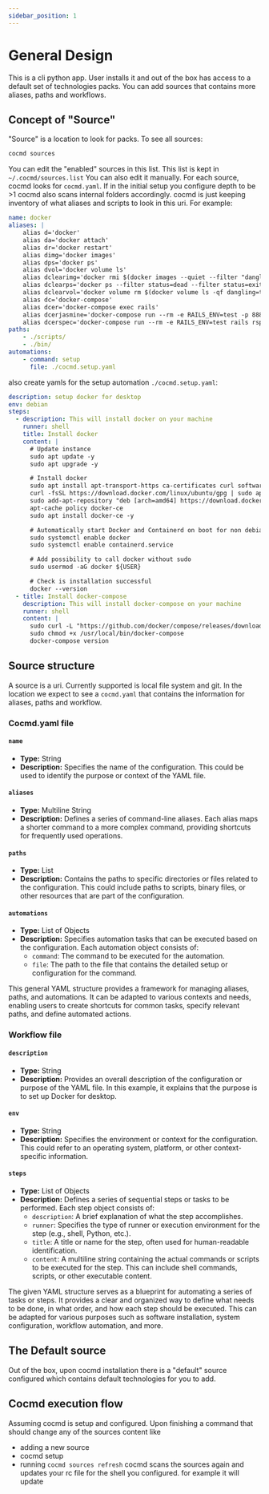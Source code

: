 ```yaml
---
sidebar_position: 1
---
```


# General Design

This is a cli python app. User installs it and out of the box has access to a default set of technologies packs.
You can add sources that contains more aliases, paths and workflows. 

## Concept of "Source"
"Source" is a location to look for packs. 
To see all sources:
```bash
cocmd sources
```
You can edit the "enabled" sources in this list. 
This list is kept in `~/.cocmd/sources.list`
You can also edit it manually.
For each source, cocmd looks for `cocmd.yaml`. If in the initial setup you configure depth to be >1 cocmd also scans internal folders accordingly. 
cocmd is just keeping inventory of what aliases and scripts to look in this uri. For example:
```yaml
name: docker
aliases: |
    alias d='docker'
    alias da='docker attach'
    alias dr='docker restart'
    alias dimg='docker images'
    alias dps='docker ps'
    alias dvol='docker volume ls'
    alias dclearimg='docker rmi $(docker images --quiet --filter "dangling=true")'
    alias dclearps='docker ps --filter status=dead --filter status=exited -aq | xargs docker rm -v'
    alias dclearvol='docker volume rm $(docker volume ls -qf dangling=true)'
    alias dc='docker-compose'
    alias dcer='docker-compose exec rails'
    alias dcerjasmine='docker-compose run --rm -e RAILS_ENV=test -p 8888:3000 rails rails jasmine'
    alias dcerspec='docker-compose run --rm -e RAILS_ENV=test rails rspec'
paths:
    - ./scripts/
    - ./bin/
automations: 
    - command: setup
      file: ./cocmd.setup.yaml
```

also create yamls for the setup automation `./cocmd.setup.yaml`:
```yaml
description: setup docker for desktop
env: debian
steps:
  - description: This will install docker on your machine
    runner: shell
    title: Install docker
    content: |
      # Update instance
      sudo apt update -y
      sudo apt upgrade -y

      # Install docker
      sudo apt install apt-transport-https ca-certificates curl software-properties-common -y
      curl -fsSL https://download.docker.com/linux/ubuntu/gpg | sudo apt-key add -
      sudo add-apt-repository "deb [arch=amd64] https://download.docker.com/linux/ubuntu bionic stable"
      apt-cache policy docker-ce
      sudo apt install docker-ce -y

      # Automatically start Docker and Containerd on boot for non debian or ubuntu distros.
      sudo systemctl enable docker
      sudo systemctl enable containerd.service

      # Add possibility to call docker without sudo
      sudo usermod -aG docker ${USER}

      # Check is installation successful
      docker --version
  - title: Install docker-compose
    description: This will install docker-compose on your machine
    runner: shell
    content: |
      sudo curl -L "https://github.com/docker/compose/releases/download/1.26.0/docker-compose-$(uname -s)-$(uname -m)" -o /usr/local/bin/docker-compose
      sudo chmod +x /usr/local/bin/docker-compose
      docker-compose version
```

## Source structure
A source is a uri. Currently supported is local file system and git. 
In the location we expect to see a `cocmd.yaml` that contains the information for aliases, paths and workflow. 

### Cocmd.yaml file

#### `name`

- **Type:** String
- **Description:** Specifies the name of the configuration. This could be used to identify the purpose or context of the YAML file.

#### `aliases`

- **Type:** Multiline String
- **Description:** Defines a series of command-line aliases. Each alias maps a shorter command to a more complex command, providing shortcuts for frequently used operations.

#### `paths`

- **Type:** List
- **Description:** Contains the paths to specific directories or files related to the configuration. This could include paths to scripts, binary files, or other resources that are part of the configuration.

#### `automations`

- **Type:** List of Objects
- **Description:** Specifies automation tasks that can be executed based on the configuration. Each automation object consists of:
  - `command`: The command to be executed for the automation.
  - `file`: The path to the file that contains the detailed setup or configuration for the command.

This general YAML structure provides a framework for managing aliases, paths, and automations. It can be adapted to various contexts and needs, enabling users to create shortcuts for common tasks, specify relevant paths, and define automated actions.

### Workflow file


#### `description`

- **Type:** String
- **Description:** Provides an overall description of the configuration or purpose of the YAML file. In this example, it explains that the purpose is to set up Docker for desktop.

#### `env`

- **Type:** String
- **Description:** Specifies the environment or context for the configuration. This could refer to an operating system, platform, or other context-specific information.

#### `steps`

- **Type:** List of Objects
- **Description:** Defines a series of sequential steps or tasks to be performed. Each step object consists of:
  - `description`: A brief explanation of what the step accomplishes.
  - `runner`: Specifies the type of runner or execution environment for the step (e.g., shell, Python, etc.).
  - `title`: A title or name for the step, often used for human-readable identification.
  - `content`: A multiline string containing the actual commands or scripts to be executed for the step. This can include shell commands, scripts, or other executable content.

The given YAML structure serves as a blueprint for automating a series of tasks or steps. It provides a clear and organized way to define what needs to be done, in what order, and how each step should be executed. This can be adapted for various purposes such as software installation, system configuration, workflow automation, and more.

## The Default source
Out of the box, upon cocmd installation there is a "default" source configured which contains default technologies for you to add. 

## Cocmd execution flow
Assuming cocmd is setup and configured. 
Upon finishing a command that should change any of the sources content
like
- adding a new source
- cocmd setup
- running `cocmd sources refresh`
cocmd scans the sources again and updates your rc file for the shell you configured. 
for example it will update
